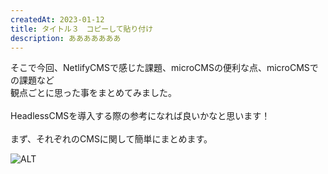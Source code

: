```yaml
---
createdAt: 2023-01-12
title: タイトル３　コピーして貼り付け
description: あああああああ
---
```

そこで今回、NetlifyCMSで感じた課題、microCMSの便利な点、microCMSでの課題など\
観点ごとに思った事をまとめてみました。\
\
HeadlessCMSを導入する際の参考になれば良いかなと思います！\
\
まず、それぞれのCMSに関して簡単にまとめます。









![ALT](/img/ntn-boilerplate-preview-dark.png "title")